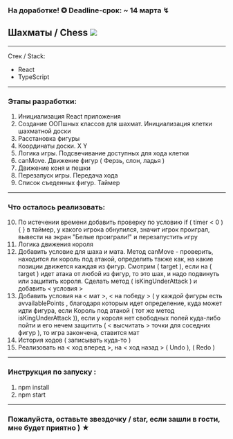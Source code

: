 
### На доработке! ✪ Deadline-срок: ~ 14 марта ↯

## Шахматы / Chess ![](/assets/board.jpg)

---

Стек / Stack: 

* React
* TypeScript

---

### Этапы разработки: 

1. Инициализация React приложения
2. Создание ООПшных классов для шахмат. Инициализация клетки шахматной доски
3. Расстановка фигуры
4. Координаты доски. Х Y
5. Логика игры. Подсвечивание доступных для хода клетки
6. canMove. Движение фигур ( Ферзь, слон, ладья )
7. Движение коня и пешки
8. Перезапуск игры. Передача хода
9. Список съеденных фигур. Таймер

---

### Что осталось реализовать: 

10. По истечении времени добавить проверку по условию if ( timer < 0 ) { } в таймер, у какого игрока обнулился, 
значит игрок проиграл, вывести на экран "Белые проиграли!" и перезапустить игру  
12. Логика движения короля 
13. Добавить условие для шаха и мата. Метод canMove - проверить, находится ли король под атакой,
определить также как, на какие позиции движется каждая из фигур. 
Смотрим ( target ), если на ( target ) идет атака от любой из фигур, то это шах, и надо подвинуть или защитить короля.
Сделать метод ( isKingUnderAttack ) и добавить < условия > 
14. Добавить условия на < мат >, < на победу > ( у каждой фигуры есть avvailablePoints , благодаря которым идет определение, куда может идти фигура,
если Король под атакой ( тот же метод isKingUnderAttack )),
если у короля нет свободных полей куда-либо пойти и его нечем защитить ( < высчитать > точки для соседних фигур ), 
то игра закончена, ставится мат 
15. История ходов ( записывать куда-то )
16. Реализовать на < ход вперед >, на < ход назад > ( Undo ), ( Redo )

---

### Инструкция по запуску : 

1. npm install
2. npm start

---

### Пожалуйста, оставьте звездочку / star, если зашли в гости, мне будет приятно ) ★

